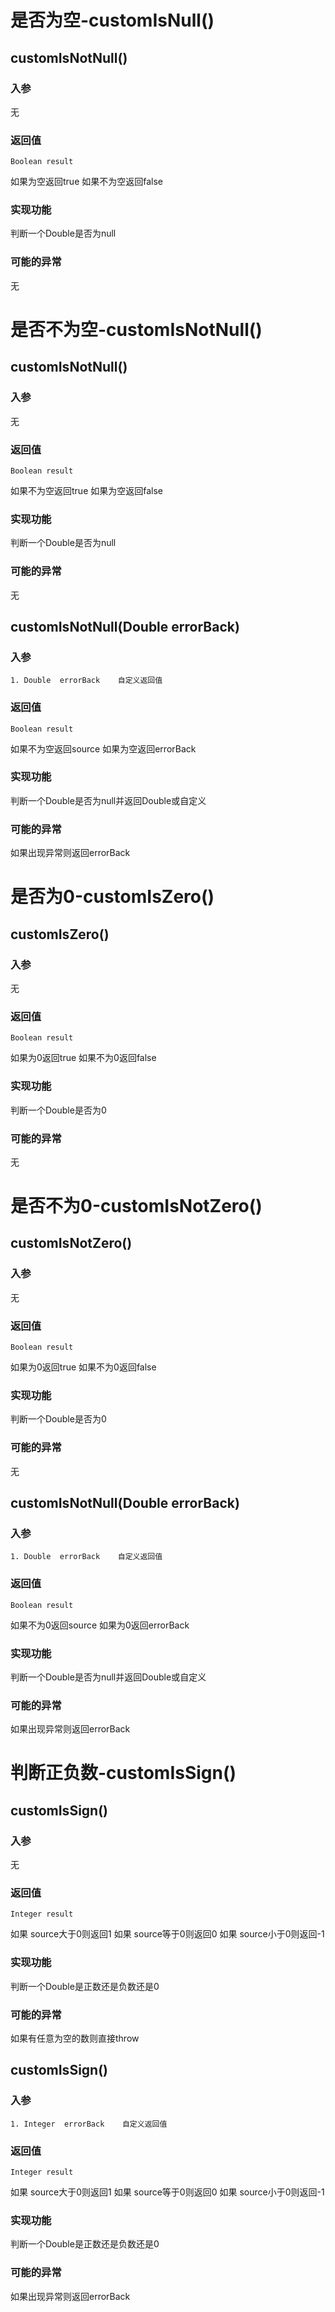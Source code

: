 # 是否为空-customIsNull()

## customIsNotNull()

### 入参

无

### 返回值

```
Boolean result
```

如果为空返回true
如果不为空返回false

### 实现功能
判断一个Double是否为null

### 可能的异常
无

# 是否不为空-customIsNotNull()

## customIsNotNull()

### 入参

无

### 返回值

```
Boolean result
```

如果不为空返回true
如果为空返回false

### 实现功能
判断一个Double是否为null

### 可能的异常
无

## customIsNotNull(Double errorBack)

### 入参

```
1. Double  errorBack    自定义返回值
```

### 返回值

```
Boolean result
```

如果不为空返回source
如果为空返回errorBack

### 实现功能
判断一个Double是否为null并返回Double或自定义

### 可能的异常
如果出现异常则返回errorBack

# 是否为0-customIsZero()

## customIsZero()

### 入参

无

### 返回值

```
Boolean result
```

如果为0返回true
如果不为0返回false

### 实现功能
判断一个Double是否为0

### 可能的异常
无

# 是否不为0-customIsNotZero()

## customIsNotZero()

### 入参

无

### 返回值

```
Boolean result
```

如果为0返回true
如果不为0返回false

### 实现功能
判断一个Double是否为0

### 可能的异常
无

## customIsNotNull(Double errorBack)

### 入参

```
1. Double  errorBack    自定义返回值
```

### 返回值

```
Boolean result
```

如果不为0返回source
如果为0返回errorBack

### 实现功能
判断一个Double是否为null并返回Double或自定义

### 可能的异常
如果出现异常则返回errorBack

# 判断正负数-customIsSign()

## customIsSign()

### 入参

无

### 返回值

```
Integer result
```

如果 source大于0则返回1
如果 source等于0则返回0
如果 source小于0则返回-1

### 实现功能
判断一个Double是正数还是负数还是0

### 可能的异常
如果有任意为空的数则直接throw

## customIsSign()

### 入参

```
1. Integer  errorBack    自定义返回值
```

### 返回值

```
Integer result
```

如果 source大于0则返回1
如果 source等于0则返回0
如果 source小于0则返回-1

### 实现功能
判断一个Double是正数还是负数还是0

### 可能的异常
如果出现异常则返回errorBack